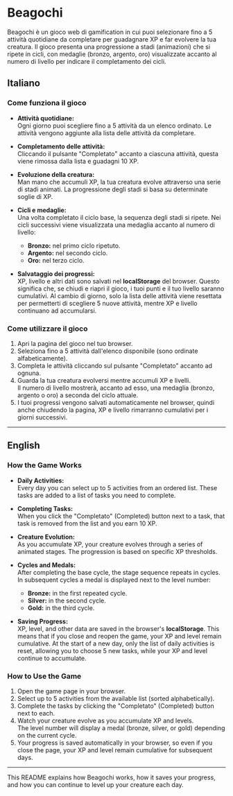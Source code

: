 # Beagochi

Beagochi è un gioco web di gamification in cui puoi selezionare fino a 5 attività quotidiane da completare per guadagnare XP e far evolvere la tua creatura. Il gioco presenta una progressione a stadi (animazioni) che si ripete in cicli, con medaglie (bronzo, argento, oro) visualizzate accanto al numero di livello per indicare il completamento dei cicli.

## Italiano

### Come funziona il gioco
- **Attività quotidiane:**  
  Ogni giorno puoi scegliere fino a 5 attività da un elenco ordinato. Le attività vengono aggiunte alla lista delle attività da completare.
  
- **Completamento delle attività:**  
  Cliccando il pulsante "Completato" accanto a ciascuna attività, questa viene rimossa dalla lista e guadagni 10 XP.
  
- **Evoluzione della creatura:**  
  Man mano che accumuli XP, la tua creatura evolve attraverso una serie di stadi animati. La progressione degli stadi si basa su determinate soglie di XP.
  
- **Cicli e medaglie:**  
  Una volta completato il ciclo base, la sequenza degli stadi si ripete. Nei cicli successivi viene visualizzata una medaglia accanto al numero di livello:
  - **Bronzo:** nel primo ciclo ripetuto.
  - **Argento:** nel secondo ciclo.
  - **Oro:** nel terzo ciclo.
  
- **Salvataggio dei progressi:**  
  XP, livello e altri dati sono salvati nel **localStorage** del browser. Questo significa che, se chiudi e riapri il gioco, i tuoi punti e il tuo livello saranno cumulativi. Al cambio di giorno, solo la lista delle attività viene resettata per permetterti di scegliere 5 nuove attività, mentre XP e livello continuano ad accumularsi.

### Come utilizzare il gioco
1. Apri la pagina del gioco nel tuo browser.
2. Seleziona fino a 5 attività dall'elenco disponibile (sono ordinate alfabeticamente).
3. Completa le attività cliccando sul pulsante "Completato" accanto ad ognuna.
4. Guarda la tua creatura evolversi mentre accumuli XP e livelli.  
   Il numero di livello mostrerà, accanto ad esso, una medaglia (bronzo, argento o oro) a seconda del ciclo attuale.
5. I tuoi progressi vengono salvati automaticamente nel browser, quindi anche chiudendo la pagina, XP e livello rimarranno cumulativi per i giorni successivi.

---

## English

### How the Game Works
- **Daily Activities:**  
  Every day you can select up to 5 activities from an ordered list. These tasks are added to a list of tasks you need to complete.
  
- **Completing Tasks:**  
  When you click the "Completato" (Completed) button next to a task, that task is removed from the list and you earn 10 XP.
  
- **Creature Evolution:**  
  As you accumulate XP, your creature evolves through a series of animated stages. The progression is based on specific XP thresholds.
  
- **Cycles and Medals:**  
  After completing the base cycle, the stage sequence repeats in cycles. In subsequent cycles a medal is displayed next to the level number:
  - **Bronze:** in the first repeated cycle.
  - **Silver:** in the second cycle.
  - **Gold:** in the third cycle.
  
- **Saving Progress:**  
  XP, level, and other data are saved in the browser's **localStorage**. This means that if you close and reopen the game, your XP and level remain cumulative. At the start of a new day, only the list of daily activities is reset, allowing you to choose 5 new tasks, while your XP and level continue to accumulate.

### How to Use the Game
1. Open the game page in your browser.
2. Select up to 5 activities from the available list (sorted alphabetically).
3. Complete the tasks by clicking the "Completato" (Completed) button next to each.
4. Watch your creature evolve as you accumulate XP and levels.  
   The level number will display a medal (bronze, silver, or gold) depending on the current cycle.
5. Your progress is saved automatically in your browser, so even if you close the page, your XP and level remain cumulative for subsequent days.

---

This README explains how Beagochi works, how it saves your progress, and how you can continue to level up your creature each day.
